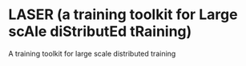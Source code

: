 # LASER (a training toolkit for **L**arge sc**A**le di**S**tribut**E**d t**R**aining)
A training toolkit for large scale distributed training
